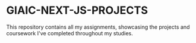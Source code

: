 # GIAIC-NEXT-JS-PROJECTS
This repository contains all my assignments, showcasing the projects and coursework I've completed throughout my studies.
